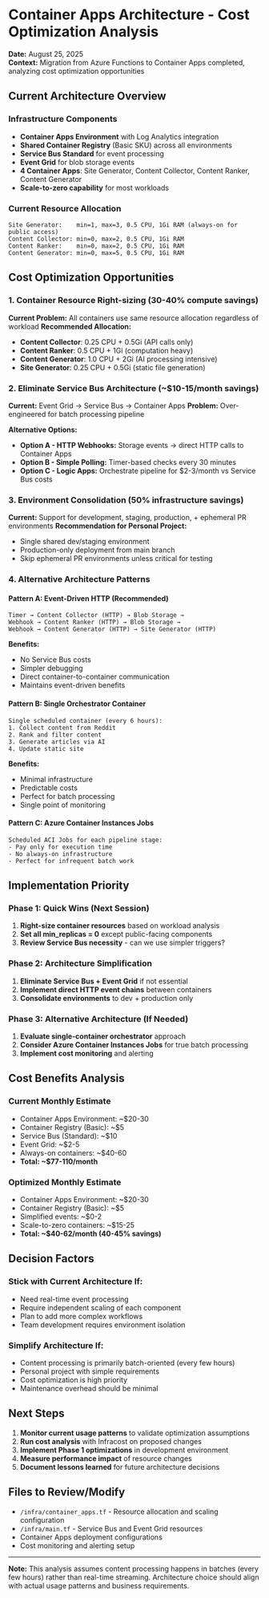 # Container Apps Architecture - Cost Optimization Analysis

**Date:** August 25, 2025  
**Context:** Migration from Azure Functions to Container Apps completed, analyzing cost optimization opportunities

## Current Architecture Overview

### Infrastructure Components
- **Container Apps Environment** with Log Analytics integration
- **Shared Container Registry** (Basic SKU) across all environments
- **Service Bus Standard** for event processing
- **Event Grid** for blob storage events
- **4 Container Apps**: Site Generator, Content Collector, Content Ranker, Content Generator
- **Scale-to-zero capability** for most workloads

### Current Resource Allocation
```
Site Generator:    min=1, max=3, 0.5 CPU, 1Gi RAM (always-on for public access)
Content Collector: min=0, max=2, 0.5 CPU, 1Gi RAM
Content Ranker:    min=0, max=2, 0.5 CPU, 1Gi RAM  
Content Generator: min=0, max=5, 0.5 CPU, 1Gi RAM
```

## Cost Optimization Opportunities

### 1. Container Resource Right-sizing (30-40% compute savings)

**Current Problem:** All containers use same resource allocation regardless of workload
**Recommended Allocation:**
- **Content Collector**: 0.25 CPU + 0.5Gi (API calls only)
- **Content Ranker**: 0.5 CPU + 1Gi (computation heavy) 
- **Content Generator**: 1.0 CPU + 2Gi (AI processing intensive)
- **Site Generator**: 0.25 CPU + 0.5Gi (static file generation)

### 2. Eliminate Service Bus Architecture (~$10-15/month savings)

**Current:** Event Grid → Service Bus → Container Apps
**Problem:** Over-engineered for batch processing pipeline

**Alternative Options:**
- **Option A - HTTP Webhooks:** Storage events → direct HTTP calls to Container Apps
- **Option B - Simple Polling:** Timer-based checks every 30 minutes  
- **Option C - Logic Apps:** Orchestrate pipeline for $2-3/month vs Service Bus costs

### 3. Environment Consolidation (50% infrastructure savings)

**Current:** Support for development, staging, production, + ephemeral PR environments
**Recommendation for Personal Project:**
- Single shared dev/staging environment
- Production-only deployment from main branch
- Skip ephemeral PR environments unless critical for testing

### 4. Alternative Architecture Patterns

#### Pattern A: Event-Driven HTTP (Recommended)
```
Timer → Content Collector (HTTP) → Blob Storage → 
Webhook → Content Ranker (HTTP) → Blob Storage → 
Webhook → Content Generator (HTTP) → Site Generator (HTTP)
```

**Benefits:**
- No Service Bus costs
- Simpler debugging
- Direct container-to-container communication
- Maintains event-driven benefits

#### Pattern B: Single Orchestrator Container
```
Single scheduled container (every 6 hours):
1. Collect content from Reddit
2. Rank and filter content
3. Generate articles via AI
4. Update static site
```

**Benefits:**
- Minimal infrastructure
- Predictable costs
- Perfect for batch processing
- Single point of monitoring

#### Pattern C: Azure Container Instances Jobs
```
Scheduled ACI Jobs for each pipeline stage:
- Pay only for execution time
- No always-on infrastructure
- Perfect for infrequent batch work
```

## Implementation Priority

### Phase 1: Quick Wins (Next Session)
1. **Right-size container resources** based on workload analysis
2. **Set all min_replicas = 0** except public-facing components
3. **Review Service Bus necessity** - can we use simpler triggers?

### Phase 2: Architecture Simplification  
1. **Eliminate Service Bus + Event Grid** if not essential
2. **Implement direct HTTP event chains** between containers
3. **Consolidate environments** to dev + production only

### Phase 3: Alternative Architecture (If Needed)
1. **Evaluate single-container orchestrator** approach
2. **Consider Azure Container Instances Jobs** for true batch processing
3. **Implement cost monitoring** and alerting

## Cost Benefits Analysis

### Current Monthly Estimate
- Container Apps Environment: ~$20-30
- Container Registry (Basic): ~$5  
- Service Bus (Standard): ~$10
- Event Grid: ~$2-5
- Always-on containers: ~$40-60
- **Total: ~$77-110/month**

### Optimized Monthly Estimate
- Container Apps Environment: ~$20-30
- Container Registry (Basic): ~$5
- Simplified events: ~$0-2  
- Scale-to-zero containers: ~$15-25
- **Total: ~$40-62/month (40-45% savings)**

## Decision Factors

### Stick with Current Architecture If:
- Need real-time event processing
- Require independent scaling of each component
- Plan to add more complex workflows
- Team development requires environment isolation

### Simplify Architecture If:
- Content processing is primarily batch-oriented (every few hours)
- Personal project with simple requirements
- Cost optimization is high priority
- Maintenance overhead should be minimal

## Next Steps

1. **Monitor current usage patterns** to validate optimization assumptions
2. **Run cost analysis** with Infracost on proposed changes
3. **Implement Phase 1 optimizations** in development environment
4. **Measure performance impact** of resource changes
5. **Document lessons learned** for future architecture decisions

## Files to Review/Modify

- `/infra/container_apps.tf` - Resource allocation and scaling configuration
- `/infra/main.tf` - Service Bus and Event Grid resources
- Container Apps deployment configurations
- Cost monitoring and alerting setup

---
**Note:** This analysis assumes content processing happens in batches (every few hours) rather than real-time streaming. Architecture choice should align with actual usage patterns and business requirements.
